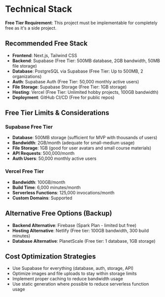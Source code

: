 # Technical Stack

**Free Tier Requirement**: This project must be implementable for completely free as it's a side project.

## Recommended Free Stack

- **Frontend**: Next.js, Tailwind CSS
- **Backend**: Supabase (Free Tier: 500MB database, 2GB bandwidth, 50MB file storage)
- **Database**: PostgreSQL via Supabase (Free Tier: Up to 500MB, 2 organizations)
- **Auth**: Supabase Auth (Free Tier: 50,000 monthly active users)
- **File Storage**: Supabase Storage (Free Tier: 1GB storage)
- **Hosting**: Vercel (Free Tier: Unlimited hobby projects, 100GB bandwidth)
- **Deployment**: GitHub CI/CD (Free for public repos)

## Free Tier Limits & Considerations

### Supabase Free Tier
- **Database**: 500MB storage (sufficient for MVP with thousands of users)
- **Bandwidth**: 2GB/month (adequate for small-medium usage)
- **File Storage**: 1GB (good for user avatars and small course materials)
- **API Requests**: 500,000/month
- **Auth Users**: 50,000 monthly active users

### Vercel Free Tier
- **Bandwidth**: 100GB/month
- **Build Time**: 6,000 minutes/month
- **Serverless Functions**: 125,000 invocations/month
- **Custom Domains**: Supported

## Alternative Free Options (Backup)
- **Backend Alternative**: Firebase (Spark Plan - limited but free)
- **Hosting Alternative**: Netlify (Free tier: 100GB bandwidth, 300 build minutes)
- **Database Alternative**: PlanetScale (Free tier: 1 database, 1GB storage)

## Cost Optimization Strategies
- Use Supabase for everything (database, auth, storage, API)
- Optimize images and file uploads to stay within storage limits
- Implement proper caching to reduce bandwidth usage
- Use static generation where possible to reduce serverless function usage